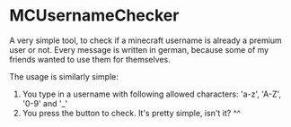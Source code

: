 # MCUsernameChecker
A very simple tool, to check if a minecraft username is already a premium user or not.
Every message is written in german, because some of my friends wanted to use them for themselves.

The usage is similarly simple:

1. You type in a username with following allowed characters: 'a-z', 'A-Z', '0-9' and '_'
2. You press the button to check. It's pretty simple, isn't it? ^^
